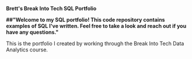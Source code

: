 **Brett's Break Into Tech SQL Portfolio**

**##"Welcome to my SQL portfolio! This code repository contains examples of SQL I've written. Feel free to take a look and reach out if you have any questions."**

This is the portfolio I created by working through the Break Into Tech Data Analytics course.
